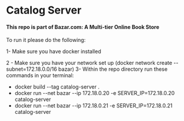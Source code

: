 # Catalog Server

#### This repo is part of Bazar.com: A Multi-tier Online Book Store

To run it please do the following:

1- Make sure you have docker installed

2 - Make sure you have your network set up (docker network create --subnet=172.18.0.0/16 bazar)
3- Within the repo directory run these commands in your terminal:
* docker build --tag catalog-server .
* docker run --net bazar --ip 172.18.0.20 -e SERVER_IP=172.18.0.20 catalog-server
* docker run --net bazar --ip 172.18.0.21 -e SERVER_IP=172.18.0.21 catalog-server
